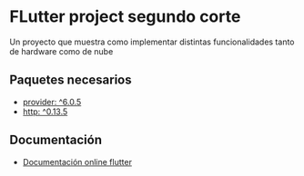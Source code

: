 # FLutter project segundo corte

Un proyecto que muestra como implementar distintas funcionalidades tanto de hardware como de nube

## Paquetes necesarios

- [provider: ^6.0.5](https://pub.dev/packages/provider)
- [http: ^0.13.5](https://pub.dev/packages/http)

## Documentación

- [Documentación online flutter](https://docs.flutter.dev/)

